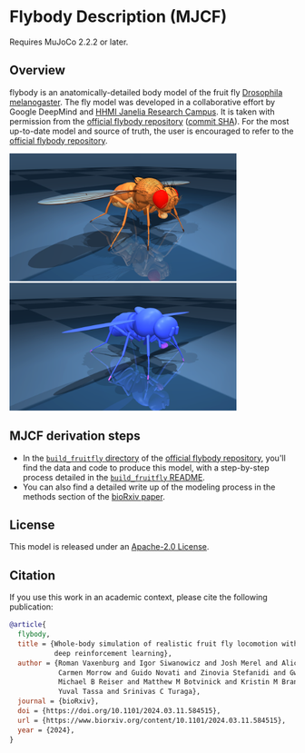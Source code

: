 # Flybody Description (MJCF)

Requires MuJoCo 2.2.2 or later.

## Overview

flybody is an anatomically-detailed body model of the fruit fly [Drosophila melanogaster]. The fly model was developed in a collaborative effort by Google DeepMind and [HHMI Janelia Research Campus](https://www.janelia.org/). It is taken with permission from the [official flybody repository] ([commit SHA](https://github.com/TuragaLab/flybody/commit/736608121847c3c025fd02a629bdb016a3294f9a)). For the most up-to-date model and source of truth, the user is encouraged to refer to the [official flybody repository].

<p float="left">
  <img src="flybody.png" width="400">
  <img src="flybody_collision.png" width="400">
</p>

## MJCF derivation steps

* In the [`build_fruitfly` directory] of the [official flybody repository], you'll find the data and code to produce this model, with a step-by-step process detailed in the [`build_fruitfly` README].
* You can also find a detailed write up of the modeling process in the methods section of the [bioRxiv paper].

## License

This model is released under an [Apache-2.0 License](LICENSE).

## Citation

If you use this work in an academic context, please cite the following publication:

```bibtex
@article{
  flybody,
  title = {Whole-body simulation of realistic fruit fly locomotion with
           deep reinforcement learning},
  author = {Roman Vaxenburg and Igor Siwanowicz and Josh Merel and Alice A Robie and
            Carmen Morrow and Guido Novati and Zinovia Stefanidi and Gwyneth M Card and
            Michael B Reiser and Matthew M Botvinick and Kristin M Branson and
            Yuval Tassa and Srinivas C Turaga},
  journal = {bioRxiv},
  doi = {https://doi.org/10.1101/2024.03.11.584515},
  url = {https://www.biorxiv.org/content/10.1101/2024.03.11.584515},
  year = {2024},
}
```

[official flybody repository]: https://github.com/TuragaLab/flybody
[Drosophila melanogaster]: https://en.wikipedia.org/wiki/Drosophila_melanogaster
[bioRxiv paper]: https://www.biorxiv.org/content/10.1101/2024.03.11.584515v1
[`build_fruitfly` directory]: https://github.com/TuragaLab/flybody/tree/main/flybody/fruitfly/build_fruitfly
[`build_fruitfly` README]: https://github.com/TuragaLab/flybody/blob/main/flybody/fruitfly/build_fruitfly/README.md
